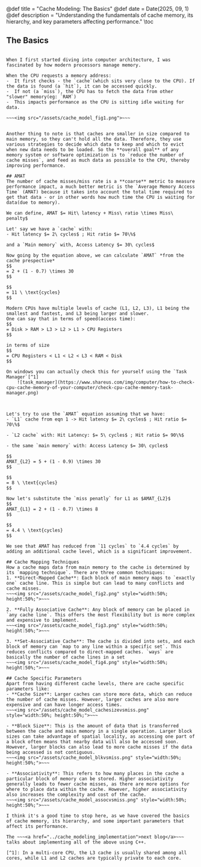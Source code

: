 @def title = "Cache Modeling: The Basics"
@def date = Date(2025, 09, 1)
@def description = "Understanding the fundamentals of cache memory, its hierarchy, and key parameters affecting performance."
\toc
## The Basics
~~~<img src="/assets/main_image.png" style="width:50%; height:50%;">~~~

When I first started diving into computer architecture, I was fascinated by how modern processors manage memory. 

When the CPU requests a memory address:
-  It first checks - the `cache`(which sits very close to the CPU). If the data is found (a `hit`), it can be accessed quickly. 
-  If not (a `miss`), the CPU has to fetch the data from other "slower" memory(eg: `RAM`)
-  This impacts performance as the CPU is sitting idle waiting for data.

~~~<img src="/assets/cache_model_fig1.png">~~~


Another thing to note is that caches are smaller in size compared to main memory, so they can't hold all the data. Therefore, they use various strategies to decide which data to keep and which to evict when new data needs to be loaded. So the **overall goal** of any memory system or software optimization is to `reduce the number of cache misses`, and feed as much data as possible to the CPU, thereby improving performance.

## AMAT
The number of cache misses/miss rate is a **coarse** metric to measure performance impact, a much better metric is the `Average Memory Access Time` (AMAT) because it takes into account the total time required to get that data - or in other words how much time the CPU is waiting for data(due to memory).

We can define, AMAT $= Hit\ latency + Miss\ ratio \times Miss\ penalty$

Let' say we have a `cache` with:
- Hit latency $= 2\ cycles$ ; Hit ratio $= 70\%$

and a `Main memory` with, Access Latency $= 30\ cycles$

Now going by the equation above, we can calculate `AMAT` *from the cache prespective* 
$$
= 2 + (1 - 0.7) \times 30
$$

$$
= 11 \ \text{cycles}
$$

Modern CPUs have multiple levels of cache (L1, L2, L3), L1 being the smallest and fastest, and L3 being larger and slower.
One can say that in terms of speed(access time):
$$
= Disk > RAM > L3 > L2 > L1 > CPU Registers
$$

in terms of size
$$
= CPU Registers < L1 < L2 < L3 < RAM < Disk
$$

On windows you can actually check this for yourself using the `Task Manager`[^1]
    ![task_manager](https://www.shareus.com/img/computer/how-to-check-cpu-cache-memory-of-your-computer/check-cpu-cache-memory-task-manager.png)



Let's try to use the `AMAT` equation assuming that we have:
- `L1` cache from eqn 1 -> Hit latency $= 2\ cycles$ ; Hit ratio $= 70\%$

- `L2 cache` with: Hit Latency: $= 5\ cycles$ ; Hit ratio $= 90\%$

- the same `main memory` with: Access Latency $= 30\ cycles$

$$
AMAT_{L2} = 5 + (1 - 0.9) \times 30
$$

$$
= 8 \ \text{cycles}
$$

Now let's substitute the `miss penatly` for L1 as $AMAT_{L2}$
$$
AMAT_{L1} = 2 + (1 - 0.7) \times 8
$$

$$
= 4.4 \ \text{cycles}
$$

We see that AMAT has reduced from `11 cycles` to `4.4 cycles` by adding an additional cache level, which is a significant improvement.

## Cache Mapping Techniques
How a cache maps data from main memory to the cache is determined by its `mapping technique`. There are three common techniques:
1. **Direct-Mapped Cache**: Each block of main memory maps to `exactly one` cache line. This is simple but can lead to many conflicts and cache misses.
~~~<img src="/assets/cache_model_fig2.png" style="width:50%; height:50%;">~~~

2. **Fully Associative Cache**: Any block of memory can be placed in `any cache line`. This offers the most flexibility but is more complex and expensive to implement.
~~~<img src="/assets/cache_model_fig3.png" style="width:50%; height:50%;">~~~

3. **Set-Associative Cache**: The cache is divided into sets, and each block of memory can `map to any line within a specific set`. This reduces conflicts compared to direct-mapped caches. `ways` are basically the number of cache lines in a set
~~~<img src="/assets/cache_model_fig4.png" style="width:50%; height:50%;">~~~

## Cache Specific Parameters
Apart from having different cache levels, there are cache specific parameters like:
- **Cache Size**: Larger caches can store more data, which can reduce the number of cache misses. However, larger caches are also more expensive and can have longer access times.
~~~<img src="/assets/cache_model_cachesizevsmiss.png" style="width:50%; height:50%;">~~~

- **Block Size**: This is the amount of data that is transferred between the cache and main memory in a single operation. Larger block sizes can take advantage of spatial locality, as accessing one part of a block often means that nearby data will also be accessed soon. However, larger blocks can also lead to more cache misses if the data being accessed is not contiguous.
~~~<img src="/assets/cache_model_blkvsmiss.png" style="width:50%; height:50%;">~~~

- **Associativity**: This refers to how many places in the cache a particular block of memory can be stored. Higher associativity generally leads to fewer cache misses, as there are more options for where to place data within the cache. However, higher associativity also increases the complexity and cost of the cache.
~~~<img src="/assets/cache_model_assocvsmiss.png" style="width:50%; height:50%;">~~~

I think it's a good time to stop here, as we have covered the basics of cache memory, its hierarchy, and some important parameters that affect its performance.

The ~~~<a href="../cache_modeling_implementation">next blog</a>~~~ talks about implementing all of the above using C++.

[^1]: In a multi-core CPU, the L3 cache is usually shared among all cores, while L1 and L2 caches are typically private to each core.
